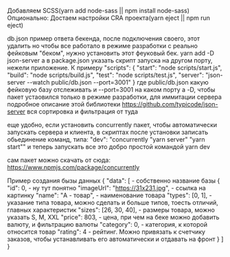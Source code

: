  Добавляем SCSS(yarn add node-sass || npm install node-sass)
 Опционально: Достаем настройки CRA проекта(yarn eject || npm run eject)

db.json пример ответа бекенда, после подключения своего, этот удалить
но чтобы все работало в режиме разработки с реально фейковым "беком", 
нужно установить этот феуковый бек.
yarn add -D json-server
а в package.json указать скрипт запуска на другом порту, нежели 
приложение. К примеру
  "scripts": {
    "start": "node scripts/start.js",
    "build": "node scripts/build.js",
    "test": "node scripts/test.js",
    "server": "json-server --watch public/db.json --port=3001"
  }
  где public/db.json какую фейковую базу отслеживать
  и --port=3001 на каком порту
  а -D, чтобы пакет устаовился только в режиме разработки, для иммитации
  сервера
  подробное описание этой библиотеки https://github.com/typicode/json-server
  вся сортировка и фильтрация от туда
  
  еще удобно, если установить concurrently пакет, чтобы 
  автоматически запускать сервера и клиента,
  в скриптах после установки записать обьединение команд, типа:
  "dev": "concurrently \"yarn server\" \"yarn start\""
  и теперь запускать все это добро простой командой yarn dev
  
  сам пакет можно скачать от сюда: https://www.npmjs.com/package/concurrently
  
  Пример создания бызы данных
  {
    "data": [                               - собственно название базы
      {
        "id": 0,                            - ну тут понятно
        "imageUrl": "https://31x231.jpg",   - ссылка на картинку
        "name": "А - товар",                - наименование товара
        "types": [0, 1],                    - указание типа товара, можно сделать и больше типов, тоесть отличий, главных характеристик
        "sizes": [26, 30, 40],              - размеры товара, можно указать S, M, XXL
        "price": 803,                       - цена, при чем на беке можно добавить валюту, и фильтрацию валюты
        "category": 0,                      - категория, к которой относится товар
        "rating": 4                         - рейтинг. Можно привязать к счетчику заказов, чтобы устанавливать его автоматически и отдавать на фронт
      }
    ]
 }